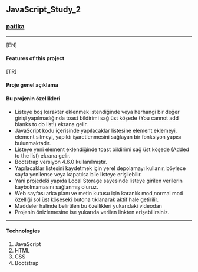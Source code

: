 ## JavaScript_Study_2

### [patika](https://academy.patika.dev/tr/profile)
<hr>
[EN] <br>

#### Features of this project


[TR] <br>
#### Proje genel açıklama
#### Bu projenin özellikleri
* Listeye boş karakter eklenmek istendiğinde veya herhangi bir değer girişi yapılmadığında toast bildirimi sağ üst köşede (You cannot add blanks to do list!) ekrana gelir.
* JavaScript kodu içerisinde yapılacaklar listesine element eklemeyi, element silmeyi, yapıldı işaretlenmesini sağlayan bir fonksiyon yapısı bulunmaktadır.
* Listeye yeni element eklendiğinde toast bildirimi sağ üst köşede (Added to the list) ekrana gelir.
* Bootstrap versiyon 4.6.0 kullanılmıştır.
* Yapılacaklar listesini kaydetmek için yerel depolamayı kullanır, böylece sayfa yenilense veya kapatılsa bile listeye erişilebilir.
* Yani projedeki yapıda Local Storage sayesinde listeye girilen verilerin kaybolmamasını sağlanmış oluruz.
* Web sayfası arka planı ve metin kutusu için karanlık mod,normal mod özelliği sol üst köşeseki butona tıklanarak aktif hale getirilir.
* Maddeler halinde belirtilen bu özellikleri yukarıdaki videodan
* Projenin önizlemesine ise yukarıda verilen linkten erişebilirsiniz.  
<hr>

#### Technologies
1. JavaScript
1. HTML
1. CSS
1. Bootstrap
